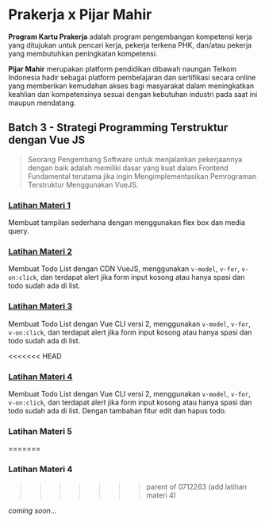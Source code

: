 # Prakerja x Pijar Mahir

**Program Kartu Prakerja** adalah program pengembangan kompetensi kerja yang ditujukan untuk pencari kerja, pekerja terkena PHK, dan/atau pekerja yang membutuhkan peningkatan kompetensi.

**Pijar Mahir** merupakan platform pendidikan dibawah naungan Telkom Indonesia hadir sebagai platform pembelajaran dan sertifikasi secara online yang memberikan kemudahan akses bagi masyarakat dalam meningkatkan keahlian dan kompetensinya sesuai dengan kebutuhan industri pada saat ini maupun mendatang.

## Batch 3 - Strategi Programming Terstruktur dengan Vue JS

> Seorang Pengembang Software untuk menjalankan pekerjaannya dengan baik adalah memiliki dasar yang kuat dalam Frontend Fundamental terutama jika ingin Mengimplementasikan Pemrograman Terstruktur Menggunakan VueJS.

### [Latihan Materi 1](https://github.com/ridhorockieds/prakerja-pijarmahir-batch3-vue3/tree/main/latihan-materi-1)

Membuat tampilan sederhana dengan menggunakan flex box dan media query.

### [Latihan Materi 2](https://github.com/ridhorockieds/prakerja-pijarmahir-batch3-vue3/tree/main/latihan-materi-2)

Membuat Todo List dengan CDN VueJS, menggunakan `v-model`, `v-for`, `v-on:click`, dan terdapat alert jika form input kosong atau hanya spasi dan todo sudah ada di list.

### [Latihan Materi 3](https://github.com/ridhorockieds/prakerja-pijarmahir-batch3-vue3/tree/main/latihan-materi-3/todo-list-vuejs)

Membuat Todo List dengan Vue CLI versi 2, menggunakan `v-model`, `v-for`, `v-on:click`, dan terdapat alert jika form input kosong atau hanya spasi dan todo sudah ada di list.

<<<<<<< HEAD
### [Latihan Materi 4](https://github.com/ridhorockieds/prakerja-pijarmahir-batch3-vue3/tree/main/latihan-materi-4/)

Membuat Todo List dengan Vue CLI versi 2, menggunakan `v-model`, `v-for`, `v-on:click`, dan terdapat alert jika form input kosong atau hanya spasi dan todo sudah ada di list. Dengan tambahan fitur edit dan hapus todo.

### Latihan Materi 5
=======
### Latihan Materi 4
>>>>>>> parent of 0712263 (add latihan materi 4)

_coming soon..._
